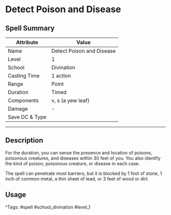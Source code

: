 # Detect Poison and Disease

## Spell Summary

| Attribute        | Value                  |
|------------------|------------------------|
| Name             | Detect Poison and Disease                 |
| Level            | 1                |
| School           | Divination          |
| Casting Time     | 1 action              |
| Range            | Point            |
| Duration         | Timed             |
| Components       | v, s (a yew leaf)             |
| Damage           | -               |
| Save DC & Type   |              |

---

## Description

For the duration, you can sense the presence and location of poisons, poisonous creatures, and diseases within 30 feet of you. You also identify the kind of poison, poisonous creature, or disease in each case.

The spell can penetrate most barriers, but it is blocked by 1 foot of stone, 1 inch of common metal, a thin sheet of lead, or 3 feet of wood or dirt.

## Usage


^Tags: #spell #school_divination #level_1